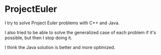 # ProjectEuler

I try to solve Project Euler problems with C++ and Java.

I also tried to be able to solve the generalized case of each
problem if it's possible, but then I stop doing it.

I think the Java solution is better and more optimized.
